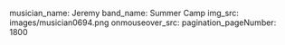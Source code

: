 musician_name: Jeremy
band_name: Summer Camp
img_src: images/musician0694.png
onmouseover_src: 
pagination_pageNumber: 1800